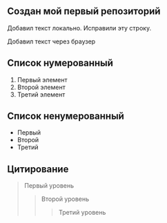 ## Создан мой первый репозиторий

Добавил текст локально. Исправили эту строку.

Добавил текст через браузер

## Список нумерованный
1. Первый элемент
2. Второй элемент
3. Третий элемент

 ## Список ненумерованный
 * Первый
 * Второй
 * Третий

 ## Цитирование
> Первый уровень
>> Второй уровень
>>> Третий уровень